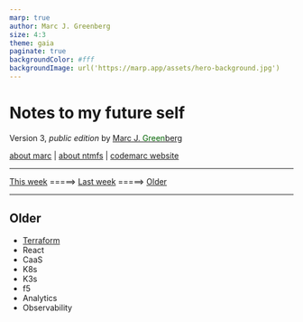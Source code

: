 ```yaml
---
marp: true
author: Marc J. Greenberg
size: 4:3
theme: gaia
paginate: true
backgroundColor: #fff
backgroundImage: url('https://marp.app/assets/hero-background.jpg')
---
```

# Notes to my future self

Version 3, _public edition_ by [Marc J. <span style="color:darkgreen;">Green</span>berg](mailto:codemarc@gmail.com)<br/>

[about marc](about/marc.md)  |  [about ntmfs](about/ntmfs.md)  |  [codemarc website](http://codemarc.net)
<hr/>

[This week](week/current.md)  =====> [Last week](week/last.md)  =====>  [Older](#older)  

---

## Older <a id="older"/>

- [Terraform](Hashicorp/terraform.md)
- React
- CaaS
- K8s
- K3s
- f5
- Analytics
- Observability

